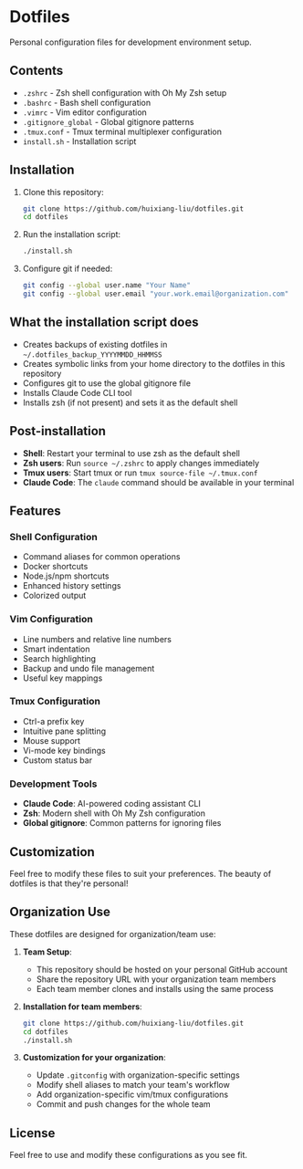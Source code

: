 # Dotfiles

Personal configuration files for development environment setup.

## Contents

- `.zshrc` - Zsh shell configuration with Oh My Zsh setup
- `.bashrc` - Bash shell configuration
- `.vimrc` - Vim editor configuration
- `.gitignore_global` - Global gitignore patterns
- `.tmux.conf` - Tmux terminal multiplexer configuration
- `install.sh` - Installation script

## Installation

1. Clone this repository:
   ```bash
   git clone https://github.com/huixiang-liu/dotfiles.git
   cd dotfiles
   ```

2. Run the installation script:
   ```bash
   ./install.sh
   ```

3. Configure git if needed:
   ```bash
   git config --global user.name "Your Name"
   git config --global user.email "your.work.email@organization.com"
   ```

## What the installation script does

- Creates backups of existing dotfiles in `~/.dotfiles_backup_YYYYMMDD_HHMMSS`
- Creates symbolic links from your home directory to the dotfiles in this repository
- Configures git to use the global gitignore file
- Installs Claude Code CLI tool
- Installs zsh (if not present) and sets it as the default shell

## Post-installation

- **Shell**: Restart your terminal to use zsh as the default shell
- **Zsh users**: Run `source ~/.zshrc` to apply changes immediately  
- **Tmux users**: Start tmux or run `tmux source-file ~/.tmux.conf`
- **Claude Code**: The `claude` command should be available in your terminal

## Features

### Shell Configuration
- Command aliases for common operations
- Docker shortcuts
- Node.js/npm shortcuts
- Enhanced history settings
- Colorized output

### Vim Configuration
- Line numbers and relative line numbers
- Smart indentation
- Search highlighting
- Backup and undo file management
- Useful key mappings

### Tmux Configuration
- Ctrl-a prefix key
- Intuitive pane splitting
- Mouse support
- Vi-mode key bindings
- Custom status bar

### Development Tools
- **Claude Code**: AI-powered coding assistant CLI
- **Zsh**: Modern shell with Oh My Zsh configuration
- **Global gitignore**: Common patterns for ignoring files

## Customization

Feel free to modify these files to suit your preferences. The beauty of dotfiles is that they're personal!

## Organization Use

These dotfiles are designed for organization/team use:

1. **Team Setup**:
   - This repository should be hosted on your personal GitHub account
   - Share the repository URL with your organization team members
   - Each team member clones and installs using the same process

2. **Installation for team members**:
   ```bash
   git clone https://github.com/huixiang-liu/dotfiles.git
   cd dotfiles
   ./install.sh
   ```

3. **Customization for your organization**:
   - Update `.gitconfig` with organization-specific settings
   - Modify shell aliases to match your team's workflow
   - Add organization-specific vim/tmux configurations
   - Commit and push changes for the whole team

## License

Feel free to use and modify these configurations as you see fit.